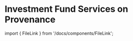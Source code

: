 # Investment Fund Services on Provenance

import { FileLink } from '/docs/components/FileLink';

<FileLink
  text="Investment Fund Services on Provenance.pdf"
  url="/whitepapers/Investment%20Fund%20Services%20on%20Provenance.pdf"
/>
